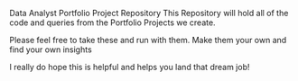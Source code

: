 Data Analyst Portfolio Project Repository
This Repository will hold all of the code and queries from the Portfolio Projects we create.

Please feel free to take these and run with them. Make them your own and find your own insights

I really do hope this is helpful and helps you land that dream job! 
